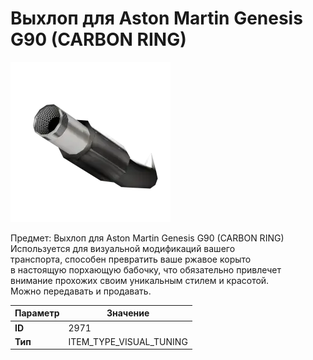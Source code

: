 # Выхлоп для Aston Martin Genesis G90 (CARBON RING)

![Item Image](../img/2971.webp?raw=true)

Предмет: Выхлоп для Aston Martin Genesis G90 (CARBON RING)<br>Используется для визуальной модификаций вашего<br>транспорта, способен превратить ваше ржавое корыто<br>в настоящую порхающую бабочку, что обязательно привлечет<br>внимание прохожих своим уникальным стилем и красотой.<br>Можно передавать и продавать.


| Параметр | Значение |
|----------|----------|
| **ID** | 2971 |
| **Тип** | ITEM_TYPE_VISUAL_TUNING |

